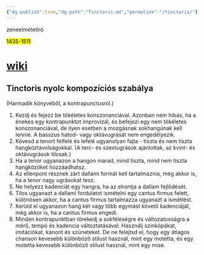 ```yaml
---
{"dg-publish":true,"dg-path":"Tinctoris.md","permalink":"/tinctoris/"}
---
```


zeneelméletíró

<mark>1435-1511</mark>

# [wiki](https://www.wikiwand.com/en/Johannes_Tinctoris)

## Tinctoris nyolc kompozíciós szabálya
(Harmadik könyvéből, a kontrapunctusról.)

1. Kezdj és fejezz be tökéletes konszonanciával. Azonban nem hibás, ha a énekes egy kontrapunktot improvizál, és befejezi egy nem tökéletes konszonanciával, de ilyen esetben a mozgásnak sokhangúnak kell lennie. A basszus hatod- vagy oktávugrását nem engedélyezik.
2. Kövesd a tenort felfelé és lefelé ugyanolyan fajta - tiszta és nem tiszta hangköztávolságokkal. (A terc- és szextugrások ajánlottak, az kvint- és oktávugrások tilosak.)
3. Ha a tenor ugyanazon a hangon marad, mind tiszta, mind nem tiszta hangközöket hozzáadhatsz.
4. Az ellenpont résznek zárt dallami formát kell tartalmaznia, még akkor is, ha a tenor nagy ugrásokat tesz.
5. Ne helyezz kadenciát egy hangra, ha az elrontja a dallam fejlődését.
6. Tilos ugyanazt a dallami fordulatot ismételni egy cantus firmus felett, különösen akkor, ha a cantus firmus tartalmazza ugyanazt a ismétlést.
7. Kerüld el ugyanazon hang két vagy több egymást követő kadenciáját, még akkor is, ha a cantus firmus engedi.
8. Minden kontrapunktban törekedj a sokféleségre és változatosságra a mérő, tempó és kadencia változtatásával. Használj szinkópákat, imitációkat, kánont és szüneteket. De ne felejtsd el, hogy egy átlagos chanson kevesebb különböző stílust használ, mint egy motetta, és egy motetta kevesebb különböző stílust használ, mint egy mise.